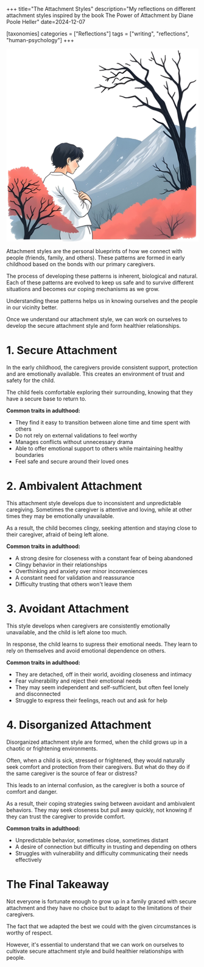 +++
title="The Attachment Styles"
description="My reflections on different attachment styles inspired by the book The Power of Attachment by Diane Poole Heller"
date=2024-12-07

[taxonomies]
categories = ["Reflections"]
tags = ["writing", "reflections", "human-psychology"]
+++

<div class="columns is-centered">
  <div class="column is-half">
    <img src="/images/posts/the-attachment-styles-20241206/Poster.jpeg">
  </div>
</div>

Attachment styles are the personal blueprints of how we connect with people (friends, family, and others). These patterns are formed in early childhood based on the bonds with our primary caregivers.

The process of developing these patterns is inherent, biological and natural.
Each of these patterns are evolved to keep us safe and to survive different situations and becomes our coping mechanisms as we grow.

Understanding these patterns helps us in knowing ourselves and the people in our vicinity better.

Once we understand our attachment style, we can work on ourselves to develop the secure attachment style and form healthier relationships.


# 1. Secure Attachment

In the early childhood, the caregivers provide consistent support, protection and are emotionally available. This creates an environment of trust and safety for the child. 

The child feels comfortable exploring their surrounding, knowing that they have a secure base to return to.

**Common traits in adulthood:**
- They find it easy to transition between alone time and time spent with others
- Do not rely on external validations to feel worthy
- Manages conflicts without unnecessary drama
- Able to offer emotional support to others while maintaining healthy boundaries
- Feel safe and secure around their loved ones

# 2. Ambivalent Attachment

This attachment style develops due to inconsistent and unpredictable caregiving. Sometimes the caregiver is attentive and loving, while at other times they may be emotionally unavailable.

As a result, the child becomes clingy, seeking attention and staying close to their caregiver, afraid of being left alone.

**Common traits in adulthood:**
- A strong desire for closeness with a constant fear of being abandoned
- Clingy behavior in their relationships
- Overthinking and anxiety over minor inconveniences
- A constant need for validation and reassurance
- Difficulty trusting that others won't leave them

# 3. Avoidant Attachment

This style develops when caregivers are consistently emotionally unavailable, and the child is left alone too much. 

In response, the child learns to supress their emotional needs. They learn to rely on themselves and avoid emotional dependence on others.

**Common traits in adulthood:**
- They are detached, off in their world, avoiding closeness and intimacy
- Fear vulnerability and reject their emotional needs
- They may seem independent and self-sufficient, but often feel lonely and disconnected
- Struggle to express their feelings, reach out and ask for help

# 4. Disorganized Attachment

Disorganized attachment style are formed, when the child grows up in a chaotic or frightening environments.

Often, when a child is sick, stressed or frightened, they would naturally seek comfort and protection from their caregivers. But what do they do if the same caregiver is the source of fear or distress?

This leads to an internal confusion, as the caregiver is both a source of comfort and danger.

As a result, their coping strategies swing between avoidant and ambivalent behaviors. They may seek closeness but pull away quickly, not knowing if they can trust the caregiver to provide comfort.

**Common traits in adulthood:**
- Unpredictable behavior, sometimes close, sometimes distant
- A desire of connection but difficulty in trusting and depending on others
- Struggles with vulnerability and difficulty communicating their needs effectively 

# The Final Takeaway

Not everyone is fortunate enough to grow up in a family graced with secure attachment and they have no choice but to adapt to the limitations of their caregivers.

The fact that we adapted the best we could with the given circumstances is worthy of respect. 

However, it's essential to understand that we can work on ourselves to cultivate secure attachment style and build healthier relationships with people.
